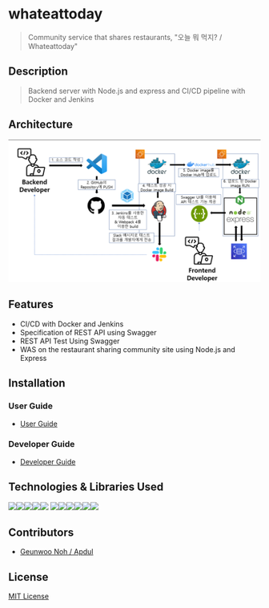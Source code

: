 # whateattoday

> Community service that shares restaurants, "오늘 뭐 먹지? / Whateattoday"

## Description

> Backend server with Node.js and express and CI/CD pipeline with Docker and Jenkins

## Architecture

<img width="600" alt="whateattoday-아키텍처" src="img/architecture.png">

## Features

- CI/CD with Docker and Jenkins
- Specification of REST API using Swagger
- REST API Test Using Swagger
- WAS on the restaurant sharing community site using Node.js and Express

## Installation

### User Guide
- [ User Guide ](docs\user_guide.md)

### Developer Guide
- [ Developer Guide ](docs\developer_guide.md)

## Technologies & Libraries Used

<img src="https://img.shields.io/badge/.ENV-ECD53F?style=for-the-badge&logo=.ENV&logoColor=white"><img src="https://img.shields.io/badge/Node.js-339933?style=for-the-badge&logo=Node.js&logoColor=white"><img src="https://img.shields.io/badge/Express-000000?style=for-the-badge&logo=Express&logoColor=white"><img src="https://img.shields.io/badge/Nodemon-76D04B?style=for-the-badge&logo=Nodemon&logoColor=white"><img src="https://img.shields.io/badge/Webpack-8DD6F9?style=for-the-badge&logo=Webpack&logoColor=white">
<img src="https://img.shields.io/badge/MySQL-4479A1?style=for-the-badge&logo=MySQL&logoColor=white"><img src="https://img.shields.io/badge/Docker-2496ED?style=for-the-badge&logo=Docker&logoColor=white"><img src="https://img.shields.io/badge/Jenkins-D24939?style=for-the-badge&logo=Jenkins&logoColor=white"><img src="https://img.shields.io/badge/Swagger-85EA2D?style=for-the-badge&logo=Swagger&logoColor=white"><img src="https://img.shields.io/badge/Git-F05032?style=for-the-badge&logo=Git&logoColor=white"><img src="https://img.shields.io/badge/GitHub-181717?style=for-the-badge&logo=GitHub&logoColor=white">


## Contributors

- [ Geunwoo Noh / Apdul ](https://github.com/Apdul0329)

## License

[MIT License](https://github.com/royroyee/kubem/blob/main/LICENSE)